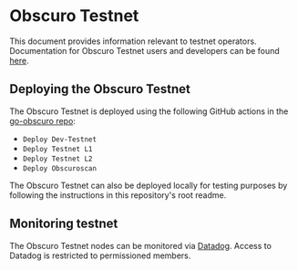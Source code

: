 # Obscuro Testnet

This document provides information relevant to testnet operators. Documentation for Obscuro Testnet users and 
developers can be found [here](https://docs.obscu.ro/testnet/Introduction.html).

## Deploying the Obscuro Testnet

The Obscuro Testnet is deployed using the following GitHub actions in the 
[go-obscuro repo](https://github.com/obscuronet/go-obscuro/actions):

* `Deploy Dev-Testnet`
* `Deploy Testnet L1`
* `Deploy Testnet L2`
* `Deploy Obscuroscan`

The Obscuro Testnet can also be deployed locally for testing purposes by following the instructions in this 
repository's root readme.

## Monitoring testnet

The Obscuro Testnet nodes can be monitored via [Datadog](https://app.datadoghq.eu/). Access to Datadog is restricted 
to permissioned members.
